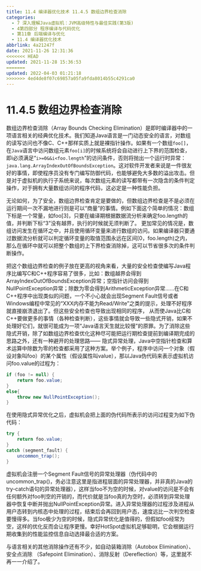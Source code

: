 ```yaml
---
title: 11.4 编译器优化技术 11.4.5 数组边界检查消除
categories: 
  - 7 深入理解Java虛拟机：JVM高级特性与最佳实践(第3版)
  - 4第四部分 程序编译与代码优化
  - 第11章 后端编译与优化
  - 11.4 编译器优化技术
abbrlink: 4a21247f
date: 2021-11-26 12:31:36
<<<<<<< HEAD
updated: 2021-11-28 15:36:53
=======
updated: 2022-04-03 01:21:18
>>>>>>> 4ed4de8f07c69857a05fa9fda8014b55c4291ca0
---
```

# 11.4.5 数组边界检查消除
数组边界检查消除（Array Bounds Checking Elimination）是即时编译器中的一项语言相关的经典优化技术。我们知道Java语言是一门动态安全的语言，对数组的读写访问也不像C、C++那样实质上就是裸指针操作。如果有一个数组`foo[]`，在`Java`语言中访问数组元素`foo[i]`的时候系统将会自动进行上下界的范围检查，即i必须满足“`i>=0&&i<foo.length`”的访问条件，否则将抛出一个运行时异常：`java.lang.ArrayIndexOutOfBoundsException`。这对软件开发者来说是一件很友好的事情，即使程序员没有专门编写防御代码，也能够避免大多数的溢出攻击。但是对于虚拟机的执行子系统来说，每次数组元素的读写都带有一次隐含的条件判定操作，对于拥有大量数组访问的程序代码，这必定是一种性能负担。

无论如何，为了安全，数组边界检查肯定是要做的，但数组边界检查是不是必须在运行期间一次不漏地进行则是可以“商量”的事情。例如下面这个简单的情况：数组下标是一个常量，如foo[3]，只要在编译期根据数据流分析来确定foo.length的值，并判断下标“3”没有越界，执行的时候就无须判断了。 更加常见的情况是，数组访问发生在循环之中，并且使用循环变量来进行数组的访问。如果编译器只要通过数据流分析就可以判定循环变量的取值范围永远在区间[0，foo.length)之内，那么在循环中就可以把整个数组的上下界检查消除掉，这可以节省很多次的条件判断操作。

把这个数组边界检查的例子放在更高的视角来看，大量的安全检查使编写Java程序比编写C和C++程序容易了很多，比如：数组越界会得到ArrayIndexOutOfBoundsException异常；空指针访问会得到NullPointException异常；除数为零会得到ArithmeticException异常……在C和C++程序中出现类似的问题，一个不小心就会出现Segment Fault信号或者Windows编程中常见的“XXX内存不能为Read/Write”之类的提示，处理不好程序就直接崩溃退出了。但这些安全检查也导致出现相同的程序， 从而使Java比C和C++要做更多的事情（各种检查判断），这些事情就会导致一些隐式开销，如果不处理好它们，就很可能成为一项“Java语言天生就比较慢”的原罪。为了消除这些隐式开销，除了如数组边界检查优化这种尽可能把运行期检查提前到编译期完成的思路之外，还有一种避开的处理思路—— 隐式异常处理，Java中空指针检查和算术运算中除数为零的检查都采用了这种方案。举个例子，程序中访问一个对象（假设对象叫foo）的某个属性（假设属性叫value），那以Java伪代码来表示虚拟机访问foo.value的过程为：

```java
if (foo != null) {
    return foo.value;
}
else{
    throw new NullPointException();
}
```
在使用隐式异常优化之后，虚拟机会把上面的伪代码所表示的访问过程变为如下伪代码：

```java
try {
    return foo.value;
}
catch (segment_fault) {
    uncommon_trap();
}
```
虚拟机会注册一个Segment Fault信号的异常处理器（伪代码中的uncommon_trap()，务必注意这里是指进程层面的异常处理器，并非真的Java的try-catch语句的异常处理器），这样当foo不为空的时候，对value的访问是不会有任何额外对foo判空的开销的，而代价就是当foo真的为空时，必须转到异常处理器中恢复中断并抛出NullPointException异常。进入异常处理器的过程涉及进程从用户态转到内核态中处理的过程，结束后会再回到用户态，速度远比一次判空检查要慢得多。当foo极少为空的时候，隐式异常优化是值得的，但假如foo经常为空，这样的优化反而会让程序更慢。幸好HotSpot虚拟机足够聪明，它会根据运行期收集到的性能监控信息自动选择最合适的方案。

与语言相关的其他消除操作还有不少，如自动装箱消除（Autobox Elimination）、安全点消除 （Safepoint Elimination）、消除反射（Dereflection）等，这里就不再一一介绍了。

